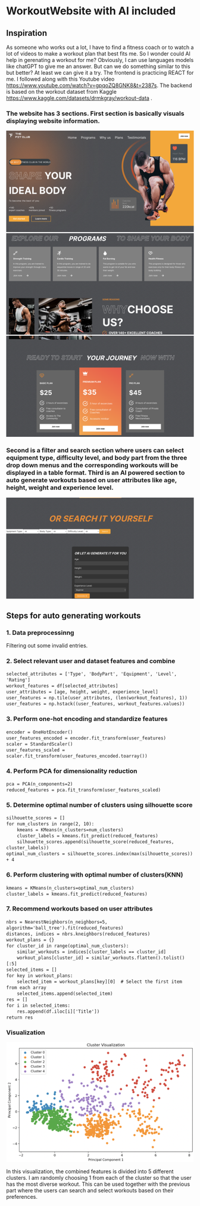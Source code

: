 # WorkoutWebsite with AI included
## Inspiration

As someone who works out a lot, I have to find a fitness coach or to watch a lot of videos to make a workout plan that best fits me. So I wonder could AI help in gerenating a workout for me? Obviously, I can use languages models like chatGPT to give me an answer. But can we do something similar to this but better? At least we can give it a try. The frontend is practicing REACT for me. I followed along with this Youtube video https://www.youtube.com/watch?v=gpqoZQ8GNK8&t=2387s. The backend is based on the workout dataset from Kaggle https://www.kaggle.com/datasets/drmkgray/workout-data .

### The website has 3 sections. First section is basically visuals displaying website information. 
![image](https://github.com/JingyaoGu1/WorkoutWebsite/blob/main/web1.png)
![image](https://github.com/JingyaoGu1/WorkoutWebsite/blob/main/web2.png)
![image](https://github.com/JingyaoGu1/WorkoutWebsite/blob/main/web3.png)

### Second is a filter and search section where users can select equipment type, difficulty level, and body part from the three drop down menus and the corresponding workouts will be displayed in a table format. Third is an AI powered section to auto generate workouts based on user attributes like age, height, weight and experience level.
![image](https://github.com/JingyaoGu1/WorkoutWebsite/blob/main/search.png)

## Steps for auto generating workouts
### 1. Data preprocessinng
Filtering out some invalid entries.
### 2. Select relevant user and dataset features and combine
    selected_attributes = ['Type', 'BodyPart', 'Equipment', 'Level', 'Rating']
    workout_features = df[selected_attributes]
    user_attributes = [age, height, weight, experience_level]
    user_features = np.tile(user_attributes, (len(workout_features), 1))
    user_features = np.hstack((user_features, workout_features.values))
### 3. Perform one-hot encoding and standardize features
    encoder = OneHotEncoder()
    user_features_encoded = encoder.fit_transform(user_features)
    scaler = StandardScaler()
    user_features_scaled = scaler.fit_transform(user_features_encoded.toarray())
### 4. Perform PCA for dimensionality reduction
    pca = PCA(n_components=2)
    reduced_features = pca.fit_transform(user_features_scaled)
### 5. Determine optimal number of clusters using silhouette score
    silhouette_scores = []
    for num_clusters in range(2, 10):
        kmeans = KMeans(n_clusters=num_clusters)
        cluster_labels = kmeans.fit_predict(reduced_features)
        silhouette_scores.append(silhouette_score(reduced_features, cluster_labels))
    optimal_num_clusters = silhouette_scores.index(max(silhouette_scores)) + 4
### 6. Perform clustering with optimal number of clusters(KNN)
    kmeans = KMeans(n_clusters=optimal_num_clusters)
    cluster_labels = kmeans.fit_predict(reduced_features)
### 7. Recommend workouts based on user attributes
    nbrs = NearestNeighbors(n_neighbors=5, algorithm='ball_tree').fit(reduced_features)
    distances, indices = nbrs.kneighbors(reduced_features)
    workout_plans = {}
    for cluster_id in range(optimal_num_clusters):
        similar_workouts = indices[cluster_labels == cluster_id]
        workout_plans[cluster_id] = similar_workouts.flatten().tolist()[:5]
    selected_items = []
    for key in workout_plans:
        selected_item = workout_plans[key][0]  # Select the first item from each array
        selected_items.append(selected_item)
    res = []
    for i in selected_items:
        res.append(df.iloc[i]['Title'])
    return res
 ### Visualization   
 
![image](https://github.com/JingyaoGu1/WorkoutWebsite/blob/main/Screenshot%202023-08-10%20at%2011.01.52.png)

In this visualization, the combined features is divided into 5 different clusters. I am randomly choosing 1 from each of the cluster so that the user has the most diverse workout. This can be used together with the previous part where the users can search and select workouts based on their preferences.
